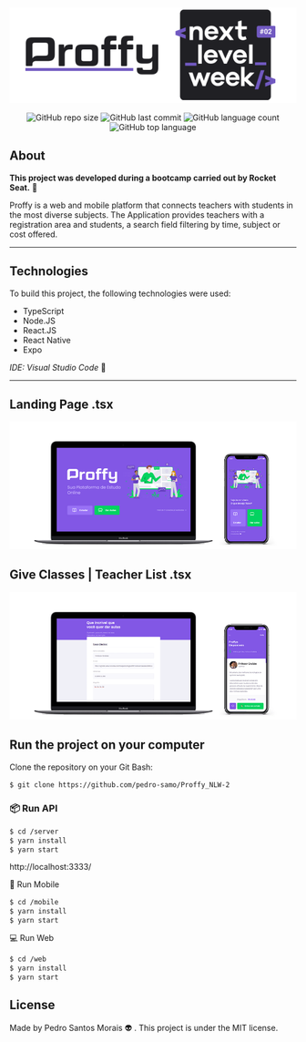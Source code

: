<div align="center">

![Proffy Header](https://github.com/pedro-samo/Proffy_NLW-2/blob/master/git_readme/header.png)

![GitHub repo size](https://img.shields.io/github/repo-size/pedro-samo/Proffy_NLW-2) ![GitHub last commit](https://img.shields.io/github/last-commit/pedro-samo/Proffy_NLW-2)  ![GitHub language count](https://img.shields.io/github/languages/count/pedro-samo/Proffy_NLW-2) ![GitHub top language](https://img.shields.io/github/languages/top/pedro-samo/Proffy_NLW-2)

</div>


## About 

**This project was developed during a bootcamp carried out by Rocket Seat.** 🚀

Proffy is a web and mobile platform that connects teachers with students in the most diverse subjects.
The Application provides teachers with a registration area and students, a search field filtering by time, subject or cost offered.
__________

## Technologies

To build this project, the following technologies were used:

* TypeScript
* Node.JS
* React.JS
* React Native
* Expo

_IDE: Visual Studio Code_ :blue_heart:
__________

## Landing Page .tsx

![Landing Page](https://github.com/pedro-samo/Proffy_NLW-2/blob/master/git_readme/landing_page.png)

## Give Classes | Teacher List .tsx

![Landing Page](https://github.com/pedro-samo/Proffy_NLW-2/blob/master/git_readme/body_screen.gif)


## Run the project on your computer

Clone the repository on your Git Bash: 

```
$ git clone https://github.com/pedro-samo/Proffy_NLW-2
```

### 📦 Run API

```
$ cd /server
$ yarn install
$ yarn start
```
http://localhost:3333/

📱 Run Mobile
```
$ cd /mobile
$ yarn install
$ yarn start
```

💻 Run Web
```
$ cd /web
$ yarn install
$ yarn start
```

## License

Made by Pedro Santos Morais 👽 . This project is under the MIT license.

